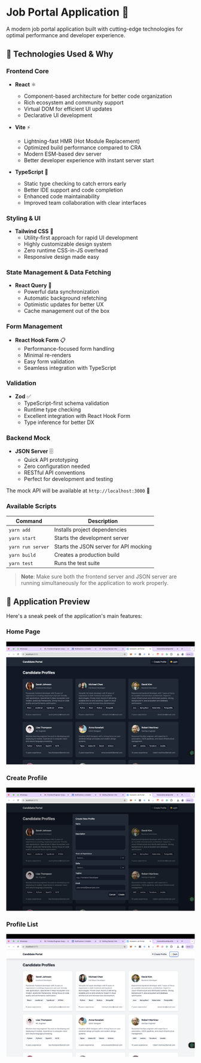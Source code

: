 # Job Portal Application 🎯

A modern job portal application built with cutting-edge technologies for optimal performance and developer experience.

## 🚀 Technologies Used & Why

### Frontend Core

- **React** ⚛️

  - Component-based architecture for better code organization
  - Rich ecosystem and community support
  - Virtual DOM for efficient UI updates
  - Declarative UI development

- **Vite** ⚡

  - Lightning-fast HMR (Hot Module Replacement)
  - Optimized build performance compared to CRA
  - Modern ESM-based dev server
  - Better developer experience with instant server start

- **TypeScript** 📝
  - Static type checking to catch errors early
  - Better IDE support and code completion
  - Enhanced code maintainability
  - Improved team collaboration with clear interfaces

### Styling & UI

- **Tailwind CSS** 🎨
  - Utility-first approach for rapid UI development
  - Highly customizable design system
  - Zero runtime CSS-in-JS overhead
  - Responsive design made easy

### State Management & Data Fetching

- **React Query** 🔄
  - Powerful data synchronization
  - Automatic background refetching
  - Optimistic updates for better UX
  - Cache management out of the box

### Form Management

- **React Hook Form** 📋
  - Performance-focused form handling
  - Minimal re-renders
  - Easy form validation
  - Seamless integration with TypeScript

### Validation

- **Zod** ✅
  - TypeScript-first schema validation
  - Runtime type checking
  - Excellent integration with React Hook Form
  - Type inference for better DX

### Backend Mock

- **JSON Server** 🗄️
  - Quick API prototyping
  - Zero configuration needed
  - RESTful API conventions
  - Perfect for development and testing

The mock API will be available at `http://localhost:3000` 🔌

### Available Scripts

| Command           | Description                            |
| ----------------- | -------------------------------------- |
| `yarn add`        | Installs project dependencies          |
| `yarn start`      | Starts the development server          |
| `yarn run server` | Starts the JSON server for API mocking |
| `yarn build`      | Creates a production build             |
| `yarn test`       | Runs the test suite                    |

> **Note**: Make sure both the frontend server and JSON server are running simultaneously for the application to work properly.

## 📸 Application Preview

Here's a sneak peek of the application's main features:

<!-- <div align="center"> -->

### Home Page

![Home Page](./src/assets/dark1.png)

### Create Profile

![Create Profile](./src/assets/dark2.png)

### Profile List

![Light Theme](./src/assets/light1.png)

<!-- </div> -->
